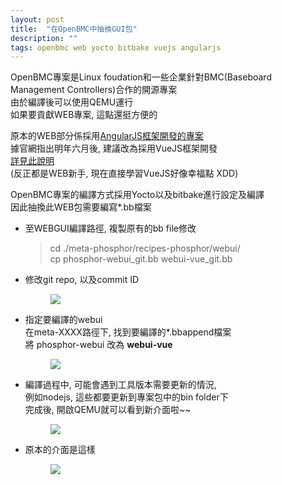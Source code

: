 ```yaml
---
layout: post
title:  "在OpenBMC中抽換GUI包"
description: ""
tags: openbmc web yocto bitbake vuejs angularjs
---
```




OpenBMC專案是Linux foudation和一些企業針對BMC(Baseboard Management Controllers)合作的開源專案  
由於編譯後可以使用QEMU運行  
如果要貢獻WEB專案, 這點還挺方便的  

原本的WEB部分係採用[AngularJS框架開發的專案](https://github.com/openbmc/docs/blob/master/development/web-ui.md)    
據官網指出明年六月後, 建議改為採用VueJS框架開發  
[詳見此說明](https://github.com/openbmc/phosphor-webui/blob/master/README.md)  
(反正都是WEB新手, 現在直接學習VueJS好像幸福點 XDD)  

OpenBMC專案的編譯方式採用Yocto以及bitbake進行設定及編譯   
因此抽換此WEB包需要編寫*.bb檔案   

* 至WEBGUI編譯路徑, 複製原有的bb file修改    
  > cd  ./meta-phosphor/recipes-phosphor/webui/  
  > cp phosphor-webui_git.bb webui-vue_git.bb  
* 修改git repo, 以及commit ID  
  <figure class="foto-legenda">
    <img src="{{ "/assets/2020/2020080401.jpg"}}">
  </figure>
* 指定要編譯的webui  
  在meta-XXXX路徑下, 找到要編譯的*.bbappend檔案    
  將 phosphor-webui 改為 **webui-vue**  
  <figure class="foto-legenda">
    <img src="{{ "/assets/2020/2020080402.jpg"}}">
  </figure>
* 編譯過程中, 可能會遇到工具版本需要更新的情況,   
  例如nodejs, 這些都要更新到專案包中的bin folder下  
  完成後, 開啟QEMU就可以看到新介面啦~~  
  <figure class="foto-legenda">
    <img src="{{ "/assets/2020/2020080403.jpg"}}">
  </figure>

* 原本的介面是這樣  
  <figure class="foto-legenda">
    <img src="{{ "/assets/2020/2020080404.jpg"}}">
  </figure>








